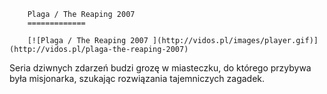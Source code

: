 
        Plaga / The Reaping 2007 
        =============
        
        [![Plaga / The Reaping 2007 ](http://vidos.pl/images/player.gif)](http://vidos.pl/plaga-the-reaping-2007)
        
        
 Seria dziwnych zdarzeń budzi grozę w miasteczku, do którego przybywa była misjonarka, szukając rozwiązania tajemniczych zagadek.
    